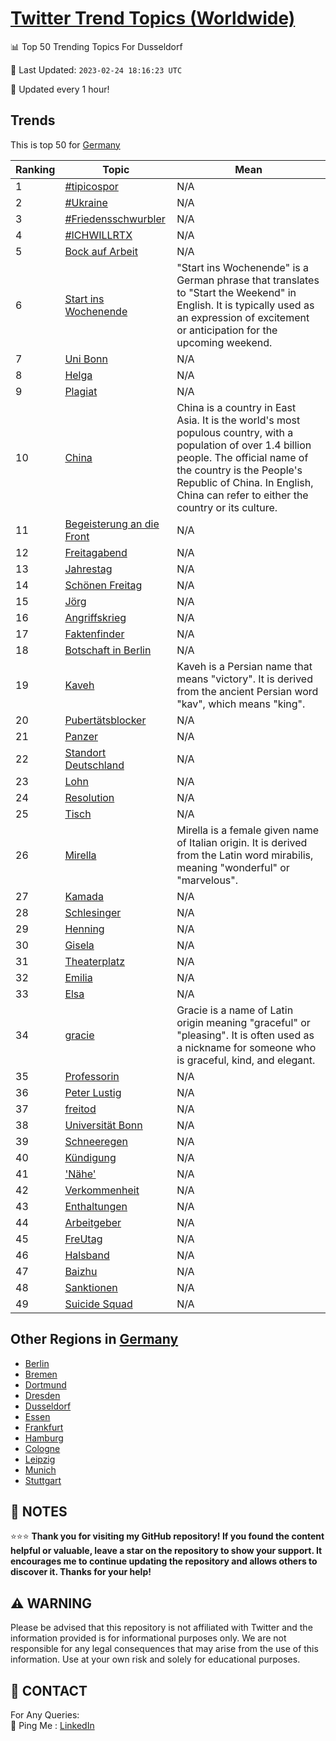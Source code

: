 [Twitter Trend Topics (Worldwide)](https://github.com/ErcinDedeoglu/Twitter-Trend-Topics)
==========


📊 Top 50 Trending Topics For Dusseldorf

📆 Last Updated: `2023-02-24 18:16:23 UTC`

🔧 Updated every 1 hour!


## Trends

This is top 50 for [Germany](</Germany>)

| Ranking | Topic | Mean |
| ------- | ------------ | ------------ |
| 1 | [#tipicospor](http://twitter.com/search?q=%23tipicospor) | N/A |
| 2 | [#Ukraine](http://twitter.com/search?q=%23Ukraine) | N/A |
| 3 | [#Friedensschwurbler](http://twitter.com/search?q=%23Friedensschwurbler) | N/A |
| 4 | [#ICHWILLRTX](http://twitter.com/search?q=%23ICHWILLRTX) | N/A |
| 5 | [Bock auf Arbeit](http://twitter.com/search?q=Bock+auf+Arbeit) | N/A |
| 6 | [Start ins Wochenende](http://twitter.com/search?q=Start+ins+Wochenende) | "Start ins Wochenende" is a German phrase that translates to "Start the Weekend" in English. It is typically used as an expression of excitement or anticipation for the upcoming weekend. |
| 7 | [Uni Bonn](http://twitter.com/search?q=Uni+Bonn) | N/A |
| 8 | [Helga](http://twitter.com/search?q=Helga) | N/A |
| 9 | [Plagiat](http://twitter.com/search?q=Plagiat) | N/A |
| 10 | [China](http://twitter.com/search?q=China) | China is a country in East Asia. It is the world's most populous country, with a population of over 1.4 billion people. The official name of the country is the People's Republic of China. In English, China can refer to either the country or its culture. |
| 11 | [Begeisterung an die Front](http://twitter.com/search?q=Begeisterung+an+die+Front) | N/A |
| 12 | [Freitagabend](http://twitter.com/search?q=Freitagabend) | N/A |
| 13 | [Jahrestag](http://twitter.com/search?q=Jahrestag) | N/A |
| 14 | [Schönen Freitag](http://twitter.com/search?q=Sch%c3%b6nen+Freitag) | N/A |
| 15 | [Jörg](http://twitter.com/search?q=J%c3%b6rg) | N/A |
| 16 | [Angriffskrieg](http://twitter.com/search?q=Angriffskrieg) | N/A |
| 17 | [Faktenfinder](http://twitter.com/search?q=Faktenfinder) | N/A |
| 18 | [Botschaft in Berlin](http://twitter.com/search?q=Botschaft+in+Berlin) | N/A |
| 19 | [Kaveh](http://twitter.com/search?q=Kaveh) | Kaveh is a Persian name that means "victory". It is derived from the ancient Persian word "kav", which means "king". |
| 20 | [Pubertätsblocker](http://twitter.com/search?q=Pubert%c3%a4tsblocker) | N/A |
| 21 | [Panzer](http://twitter.com/search?q=Panzer) | N/A |
| 22 | [Standort Deutschland](http://twitter.com/search?q=Standort+Deutschland) | N/A |
| 23 | [Lohn](http://twitter.com/search?q=Lohn) | N/A |
| 24 | [Resolution](http://twitter.com/search?q=Resolution) | N/A |
| 25 | [Tisch](http://twitter.com/search?q=Tisch) | N/A |
| 26 | [Mirella](http://twitter.com/search?q=Mirella) | Mirella is a female given name of Italian origin. It is derived from the Latin word mirabilis, meaning "wonderful" or "marvelous". |
| 27 | [Kamada](http://twitter.com/search?q=Kamada) | N/A |
| 28 | [Schlesinger](http://twitter.com/search?q=Schlesinger) | N/A |
| 29 | [Henning](http://twitter.com/search?q=Henning) | N/A |
| 30 | [Gisela](http://twitter.com/search?q=Gisela) | N/A |
| 31 | [Theaterplatz](http://twitter.com/search?q=Theaterplatz) | N/A |
| 32 | [Emilia](http://twitter.com/search?q=Emilia) | N/A |
| 33 | [Elsa](http://twitter.com/search?q=Elsa) | N/A |
| 34 | [gracie](http://twitter.com/search?q=gracie) | Gracie is a name of Latin origin meaning "graceful" or "pleasing". It is often used as a nickname for someone who is graceful, kind, and elegant. |
| 35 | [Professorin](http://twitter.com/search?q=Professorin) | N/A |
| 36 | [Peter Lustig](http://twitter.com/search?q=Peter+Lustig) | N/A |
| 37 | [freitod](http://twitter.com/search?q=freitod) | N/A |
| 38 | [Universität Bonn](http://twitter.com/search?q=Universit%c3%a4t+Bonn) | N/A |
| 39 | [Schneeregen](http://twitter.com/search?q=Schneeregen) | N/A |
| 40 | [Kündigung](http://twitter.com/search?q=K%c3%bcndigung) | N/A |
| 41 | ['Nähe'](http://twitter.com/search?q=%27N%c3%a4he%27) | N/A |
| 42 | [Verkommenheit](http://twitter.com/search?q=Verkommenheit) | N/A |
| 43 | [Enthaltungen](http://twitter.com/search?q=Enthaltungen) | N/A |
| 44 | [Arbeitgeber](http://twitter.com/search?q=Arbeitgeber) | N/A |
| 45 | [FreUtag](http://twitter.com/search?q=FreUtag) | N/A |
| 46 | [Halsband](http://twitter.com/search?q=Halsband) | N/A |
| 47 | [Baizhu](http://twitter.com/search?q=Baizhu) | N/A |
| 48 | [Sanktionen](http://twitter.com/search?q=Sanktionen) | N/A |
| 49 | [Suicide Squad](http://twitter.com/search?q=Suicide+Squad) | N/A |



## Other Regions in [Germany](</Germany>)

* [Berlin](</Germany/Berlin.md>)
* [Bremen](</Germany/Bremen.md>)
* [Dortmund](</Germany/Dortmund.md>)
* [Dresden](</Germany/Dresden.md>)
* [Dusseldorf](</Germany/Dusseldorf.md>)
* [Essen](</Germany/Essen.md>)
* [Frankfurt](</Germany/Frankfurt.md>)
* [Hamburg](</Germany/Hamburg.md>)
* [Cologne](</Germany/Cologne.md>)
* [Leipzig](</Germany/Leipzig.md>)
* [Munich](</Germany/Munich.md>)
* [Stuttgart](</Germany/Stuttgart.md>)



## 📝 NOTES

⭐⭐⭐ **Thank you for visiting my GitHub repository! If you found the content helpful or valuable, leave a star on the repository to show your support. It encourages me to continue updating the repository and allows others to discover it. Thanks for your help!**


## ⚠️ WARNING

Please be advised that this repository is not affiliated with Twitter and the information provided is for informational purposes only. We are not responsible for any legal consequences that may arise from the use of this information. Use at your own risk and solely for educational purposes.


## 📨 CONTACT

 For Any Queries:  
            🏓 Ping Me : [LinkedIn](https://www.linkedin.com/in/ercindedeoglu/)

